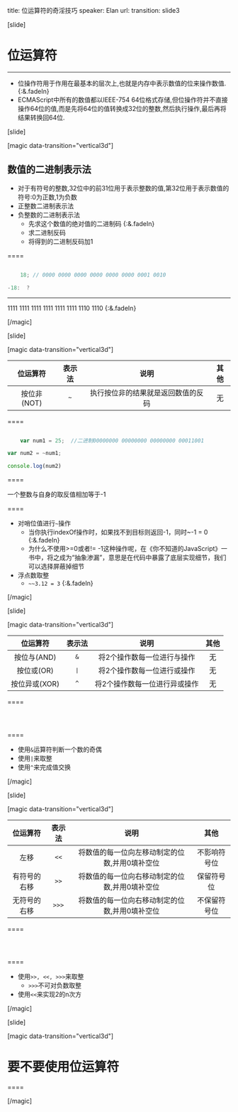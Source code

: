 title: 位运算符的奇淫技巧
speaker: Elan
url: 
transition: slide3

[slide]

# 位运算符

---

* 位操作符用于作用在最基本的层次上,也就是内存中表示数值的位来操作数值. {:&.fadeIn}
* ECMAScript中所有的数值都以IEEE-754 64位格式存储,但位操作符并不直接操作64位的值,而是先将64位的值转换成32位的整数,然后执行操作,最后再将结果转换回64位.

[slide]


[magic data-transition="vertical3d"]

## 数值的二进制表示法

* 对于有符号的整数,32位中的前31位用于表示整数的值,第32位用于表示数值的符号:0为正数,1为负数
* 正整数二进制表示法
* 负整数的二进制表示法
    - 先求这个数值的绝对值的二进制码 {:&.fadeIn}
    - 求二进制反码
    - 将得到的二进制反码加1

====

```javascript

    18; // 0000 0000 0000 0000 0000 0000 0001 0010

-18:  ?

```

---
 
1111 1111 1111 1111 1111 1111 1110 1110 {:&.fadeIn}

[/magic]

[slide]

[magic data-transition="vertical3d"]

位运算符 | 表示法 | 说明 | 其他
:-------:|:------:|:-------:|:--------:
按位非(NOT) | `~` | 执行按位非的结果就是返回数值的反码 | 无 

====

```javascript

    var num1 = 25;  //二进制00000000 00000000 00000000 00011001

var num2 = ~num1; 

console.log(num2)

```

====

一个整数与自身的取反值相加等于-1

====

* 对哨位值进行`~`操作
    - 当你执行indexOf操作时，如果找不到目标则返回-1，同时~-1 = 0 {:&.fadeIn}
    - 为什么不使用>=0或者!= -1这种操作呢，在《你不知道的JavaScript》一书中，将之成为“抽象渗漏”，意思是在代码中暴露了底层实现细节，我们可以选择屏蔽掉细节
* 浮点数取整
    - `~~3.12 = 3` {:&.fadeIn}

[/magic]

[slide]

[magic data-transition="vertical3d"]

位运算符 | 表示法 | 说明 | 其他
:-------:|:------:|:-------:|:--------:
按位与(AND) | `&` | 将2个操作数每一位进行与操作 | 无
按位或(OR)  | `丨` | 将2个操作数每一位进行或操作 | 无
按位异或(XOR) | `^` | 将2个操作数每一位进行异或操作 | 无

====

```javascript

    

```

====

* 使用`&`运算符判断一个数的奇偶
* 使用`|`来取整
* 使用`^`来完成值交换

[/magic]

[slide]

[magic data-transition="vertical3d"]

位运算符 | 表示法 | 说明 | 其他
:-------:|:------:|:-------:|:--------:
左移 | `<<` | 将数值的每一位向左移动制定的位数,并用0填补空位 | 不影响符号位
有符号的右移 | `>>` | 将数值的每一位向右移动制定的位数,并用0填补空位 | 保留符号位
无符号的右移 | `>>>` | 将数值的每一位向右移动制定的位数,并用0填补空位 | 不保留符号位

====

```javascript

    

```

====

* 使用`>>, <<, >>>`来取整
    - `>>>`不可对负数取整
* 使用`<<`来实现2的n次方

[/magic]

[slide]

[magic data-transition="vertical3d"]

# 要不要使用位运算符
====


[/magic]
